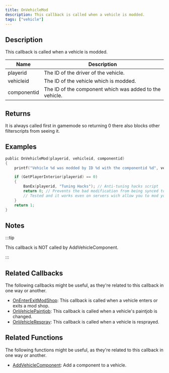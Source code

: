 ```yaml
---
title: OnVehicleMod
description: This callback is called when a vehicle is modded.
tags: ["vehicle"]
---
```


## Description

This callback is called when a vehicle is modded.

| Name        | Description                                             |
| ----------- | ------------------------------------------------------- |
| playerid    | The ID of the driver of the vehicle.                    |
| vehicleid   | The ID of the vehicle which is modded.                  |
| componentid | The ID of the component which was added to the vehicle. |

## Returns

It is always called first in gamemode so returning 0 there also blocks other filterscripts from seeing it.

## Examples

```c
public OnVehicleMod(playerid, vehicleid, componentid)
{
    printf("Vehicle %d was modded by ID %d with the componentid %d", vehicleid, playerid, componentid);

    if (GetPlayerInterior(playerid) == 0)
    {
        BanEx(playerid, "Tuning Hacks"); // Anti-tuning hacks script
        return 0; // Prevents the bad modification from being synced to other players
        // Tested and it works even on servers wich allow you to mod your vehicle using commands, menus, dialogs, etc..
    }
    return 1;
}
```

## Notes

:::tip

This callback is NOT called by AddVehicleComponent.

:::

## Related Callbacks

The following callbacks might be useful, as they're related to this callback in one way or another. 

- [OnEnterExitModShop](OnEnterExitModShop): This callback is called when a vehicle enters or exits a mod shop.
- [OnVehiclePaintjob](OnVehiclePaintjob): This callback is called when a vehicle's paintjob is changed.
- [OnVehicleRespray](OnVehicleRespray): This callback is called when a vehicle is resprayed.

## Related Functions

The following functions might be useful, as they're related to this callback in one way or another. 

- [AddVehicleComponent](../functions/AddVehicleComponent): Add a component to a vehicle.
